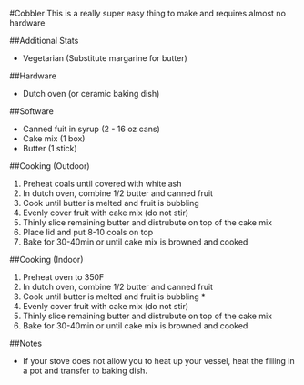 #Cobbler
This is a really super easy thing to make and requires almost no hardware

##Additional Stats
* Vegetarian (Substitute margarine for butter)

##Hardware
* Dutch oven (or ceramic baking dish)

##Software
* Canned fuit in syrup (2 - 16 oz cans)
* Cake mix (1 box)
* Butter (1 stick)

##Cooking (Outdoor)
1. Preheat coals until covered with white ash
2. In dutch oven, combine 1/2 butter and canned fruit
3. Cook until butter is melted and fruit is bubbling
4. Evenly cover fruit with cake mix (do not stir)
5. Thinly slice remaining butter and distrubute on top of the cake mix
6. Place lid and put 8-10 coals on top
7. Bake for 30-40min or until cake mix is browned and cooked

##Cooking (Indoor)
1. Preheat oven to 350F
2. In dutch oven, combine 1/2 butter and canned fruit
3. Cook until butter is melted and fruit is bubbling *
4. Evenly cover fruit with cake mix (do not stir)
5. Thinly slice remaining butter and distrubute on top of the cake mix
6. Bake for 30-40min or until cake mix is browned and cooked

##Notes
* If your stove does not allow you to heat up your vessel, heat the filling in a pot and transfer to baking dish.